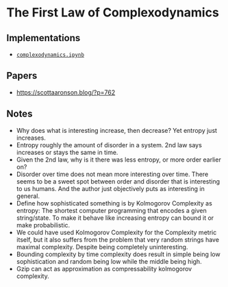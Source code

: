 # The First Law of Complexodynamics

## Implementations

- <a target="_blank" href="https://github.com/xnought/paper-implement/blob/main/compexlo/complexodynamics.ipynb"><code>complexodynamics.ipynb</code></a>


## Papers

- https://scottaaronson.blog/?p=762

## Notes

- Why does what is interesting increase, then decrease? Yet entropy just increases.
- Entropy roughly the amount of disorder in a system. 2nd law says increases or stays the same in time.
- Given the 2nd law, why is it there was less entropy, or more order earlier on?
- Disorder over time does not mean more interesting over time. There seems to be a sweet spot between order and disorder that is interesting to us humans. And the author just objectively puts as interesting in general.
- Define how sophisticated something is by Kolmogorov Complexity as entropy: The shortest computer programming that encodes a given string/state. To make it behave like increasing entropy can bound it or make probabilistic.
- We could have used Kolmogorov Complexity for the Complexity metric itself, but it also suffers from the problem that very random strings have maximal complexity. Despite being completely uninteresting.  
- Bounding complexity by time complexity does result in simple being low sophistication and random being low while the middle being high.
- Gzip can act as approximation as compressability kolmogorov complexity.